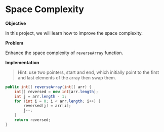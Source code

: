# Space Complexity

**Objective**

In this project, we will learn how to improve the space complexity.

**Problem**

Enhance the space complexity of `reverseArray` function.

**Implementation**

> Hint: use two pointers, start and end, which initially point to the first and last elements of the array then swap them.

```java
public int[] reverseArray(int[] arr) {
    int[] reversed = new int[arr.length];
    int j = arr.length - 1;
    for (int i = 0; i < arr.length; i++) {
        reversed[j] = arr[i];
        j--;
    }
    return reversed;
}
```

